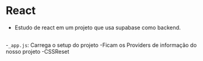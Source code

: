 # React
- Estudo de react em um projeto que usa supabase como backend.

##

-`_app.js`: Carrega o setup do projeto
    -Ficam os Providers de informação do nosso projeto
    -CSSReset